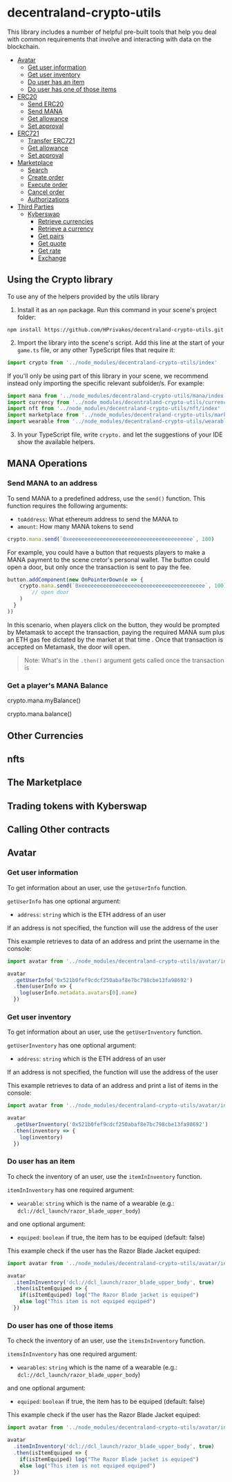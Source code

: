 # decentraland-crypto-utils

This library includes a number of helpful pre-built tools that help you deal with common requirements that involve and interacting with data on the blockchain.

- [Avatar](#Avatar)
	- [Get user information](#get-user-information)
	- [Get user inventory](#get-user-inventory)
	- [Do user has an item](#do-user-has-an-item)
	- [Do user has one of those items](#do-user-has-one-of-those-items)
- [ERC20](#ERC20)
	- [Send ERC20](#send-ERC20)
	- [Send MANA](#send-MANA)
	- [Get allowance](#get-allowance)
	- [Set approval](#set-approval)
- [ERC721](#ERC721)
	- [Transfer ERC721](#transfer-ERC721)
	- [Get allowance](#get-allowance)
	- [Set approval](#set-approval-for-all)
- [Marketplace](#Marketplace)
	- [Search](#search)
	- [Create order](#create-order)
	- [Execute order](#execute-order)
	- [Cancel order](#cancel-order)
	- [Authorizations](#authorization)
- [Third Parties](#Third-Parties)
	- [Kyberswap](#Kyberswap)
		- [Retrieve currencies](#retrieve-currencies)
		- [Retrieve  a currency](#retrieve-a-currency)
		- [Get pairs](#get-pairs)
		- [Get quote](#get-quote)
		- [Get rate](#get-rate)
		- [Exchange](#exchange)

## Using the Crypto library

To use any of the helpers provided by the utils library

1. Install it as an `npm` package. Run this command in your scene's project folder:

```
npm install https://github.com/HPrivakos/decentraland-crypto-utils.git
```

2. Import the library into the scene's script. Add this line at the start of your `game.ts` file, or any other TypeScript files that require it:

```ts
import crypto from '../node_modules/decentraland-crypto-utils/index'

```

If you'll only be using part of this library in your scene, we recommend instead only importing the specific relevant subfolder/s. For example:

```ts
import mana from '../node_modules/decentraland-crypto-utils/mana/index'
import currency from '../node_modules/decentraland-crypto-utils/currency/index'
import nft from '../node_modules/decentraland-crypto-utils/nft/index'
import marketplace from '../node_modules/decentraland-crypto-utils/marketplace/index'
import wearable from '../node_modules/decentraland-crypto-utils/wearable/index'
```

3. In your TypeScript file, write `crypto.` and let the suggestions of your IDE show the available helpers.

## MANA Operations


### Send MANA to an address

To send MANA to a predefined address, use the `send()` function. This function requires the following arguments:

- `toAddress`: What ethereum address to send the MANA to
- `amount`: How many MANA tokens to send

```ts
crypto.mana.send(`0xeeeeeeeeeeeeeeeeeeeeeeeeeeeeeeeeeeeeeeee`, 100)
```

For example, you could have a button that requests players to make a MANA payment to the scene cretor's personal wallet. The button could open a door, but only once the transaction is sent to pay the fee.

```ts
button.addComponent(new OnPointerDown(e => {
	crypto.mana.send(`0xeeeeeeeeeeeeeeeeeeeeeeeeeeeeeeeeeeeeeeee`, 100).then(
		// open door
	)
  }
))
```

In this scenario, when players click on the button, they would be prompted by Metamask to accept the transaction, paying the required MANA sum plus an ETH gas fee dictated by the market at that time . Once that transaction is accepted on Metamask, the door will open.

> Note: What's in the `.then()` argument gets called once the transaction is 




### Get a player's MANA Balance

crypto.mana.myBalance()

crypto.mana.balance()


## Other Currencies




## nfts


## The Marketplace


## Trading tokens with Kyberswap


## Calling Other contracts



## Avatar

### Get user information

To get information about an user, use the `getUserInfo` function.

`getUserInfo` has one optional argument:

- `address`: `string` which is the ETH address of an user

If an address is not specified, the function will use the address of the user

This example retrieves to data of an address and print the username in the console:

```ts
import avatar from '../node_modules/decentraland-crypto-utils/avatar/index'

avatar
  .getUserInfo('0x521b0fef9cdcf250abaf8e7bc798cbe13fa98692')
  .then(userInfo => {
    log(userInfo.metadata.avatars[0].name)
  })
```

### Get user inventory

To get information about an user, use the `getUserInventory` function.

`getUserInventory` has one optional argument:

- `address`: `string` which is the ETH address of an user

If an address is not specified, the function will use the address of the user

This example retrieves to data of an address and print a list of items in the console:

```ts
import avatar from '../node_modules/decentraland-crypto-utils/avatar/index'

avatar
  .getUserInventory('0x521b0fef9cdcf250abaf8e7bc798cbe13fa98692')
  .then(inventory => {
    log(inventory)
  })
```

### Do user has an item

To check the inventory of an user, use the `itemInInventory` function.

`itemInInventory` has one required argument:

- `wearable`: `string` which is the name of a wearable (e.g.: `dcl://dcl_launch/razor_blade_upper_body`)

and one optional argument:
- `equiped`: `boolean` if true, the item has to be equiped (default: false)

This example check if the user has the Razor Blade Jacket equiped:

```ts
import avatar from '../node_modules/decentraland-crypto-utils/avatar/index'

avatar
  .itemInInventory('dcl://dcl_launch/razor_blade_upper_body', true)
  .then(isItemEquiped => {
    if(isItemEquiped) log("The Razor Blade jacket is equiped")
    else log("This item is not equiped equiped")
  })
```

### Do user has one of those items

To check the inventory of an user, use the `itemsInInventory` function.

`itemsInInventory` has one required argument:

- `wearables`: `string` which is the name of a wearable (e.g.: `dcl://dcl_launch/razor_blade_upper_body`)

and one optional argument:
- `equiped`: `boolean` if true, the item has to be equiped (default: false)

This example check if the user has the Razor Blade Jacket equiped:

```ts
import avatar from '../node_modules/decentraland-crypto-utils/avatar/index'

avatar
  .itemInInventory('dcl://dcl_launch/razor_blade_upper_body', true)
  .then(isItemEquiped => {
    if(isItemEquiped) log("The Razor Blade jacket is equiped")
    else log("This item is not equiped equiped")
  })
```


